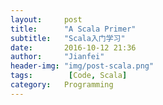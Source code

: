 ```yaml
---
layout:     post
title:      "A Scala Primer"
subtitle:   "Scala入门学习"
date:       2016-10-12 21:36
author:     "Jianfei"
header-img: "img/post-scala.png"
tags:        [Code, Scala]
category:   Programming
---
```


